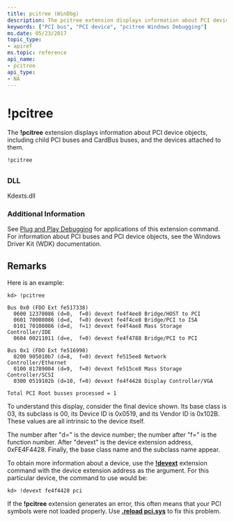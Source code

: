 ```yaml
---
title: pcitree (WinDbg)
description: The pcitree extension displays information about PCI device objects, including child PCI buses and CardBus buses, and the devices attached to them.
keywords: ["PCI bus", "PCI device", "pcitree Windows Debugging"]
ms.date: 05/23/2017
topic_type:
- apiref
ms.topic: reference
api_name:
- pcitree
api_type:
- NA
---
```


# !pcitree


The **!pcitree** extension displays information about PCI device objects, including child PCI buses and CardBus buses, and the devices attached to them.

```dbgcmd
!pcitree
```

## <span id="ddk__pcitree_dbg"></span><span id="DDK__PCITREE_DBG"></span>


### DLL

Kdexts.dll

 

### Additional Information

See [Plug and Play Debugging](../debugger/plug-and-play-debugging.md) for applications of this extension command. For information about PCI buses and PCI device objects, see the Windows Driver Kit (WDK) documentation.

## Remarks

Here is an example:

```dbgcmd
kd> !pcitree

Bus 0x0 (FDO Ext fe517338)
  0600 12378086 (d=0,  f=0) devext fe4f4ee8 Bridge/HOST to PCI
  0601 70008086 (d=d,  f=0) devext fe4f4ce8 Bridge/PCI to ISA
  0101 70108086 (d=d,  f=1) devext fe4f4ae8 Mass Storage Controller/IDE
  0604 00211011 (d=e,  f=0) devext fe4f4788 Bridge/PCI to PCI

Bus 0x1 (FDO Ext fe516998)
  0200 905010b7 (d=8,  f=0) devext fe515ee8 Network Controller/Ethernet
  0100 81789004 (d=9,  f=0) devext fe515ce8 Mass Storage Controller/SCSI
  0300 0519102b (d=10, f=0) devext fe4f4428 Display Controller/VGA

Total PCI Root busses processed = 1
```

To understand this display, consider the final device shown. Its base class is 03, its subclass is 00, its Device ID is 0x0519, and its Vendor ID is 0x102B. These values are all intrinsic to the device itself.

The number after "d=" is the device number; the number after "f=" is the function number. After "devext" is the device extension address, 0xFE4F4428. Finally, the base class name and the subclass name appear.

To obtain more information about a device, use the [**!devext**](-devext.md) extension command with the device extension address as the argument. For this particular device, the command to use would be:

```dbgcmd
kd> !devext fe4f4428 pci 
```

If the **!pcitree** extension generates an error, this often means that your PCI symbols were not loaded properly. Use [**.reload pci.sys**](-reload--reload-module-.md) to fix this problem.

 

 





